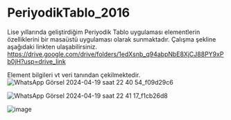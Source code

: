 # PeriyodikTablo_2016
Lise yıllarında geliştirdiğim Periyodik Tablo uygulaması elementlerin özelliklerini bir masaüstü uygulaması olarak sunmaktadır.
Çalışma şekline aşağıdaki linkten ulaşabilirsiniz.
https://drive.google.com/drive/folders/1edXsnb_q94abpNbE8XjCJ88PY9xPb0jH?usp=drive_link

Element bilgileri vt veri tanından çekilmektedir.
![WhatsApp Görsel 2024-04-19 saat 22 40 54_f09d29c6](https://github.com/hafizeogut/PeriyodikTablo_2016/assets/94183443/be3e98f6-8513-4571-9b63-52a0039ed7e1)

![WhatsApp Görsel 2024-04-19 saat 22 41 17_f1cb26d8](https://github.com/hafizeogut/PeriyodikTablo_2016/assets/94183443/771e9499-c2e0-413d-8401-7af4f2d2869b)

![image](https://github.com/hafizeogut/PeriyodikTablo_2016/assets/94183443/23440507-b8c4-4a9a-bc2e-dcaf39aac8a4)

